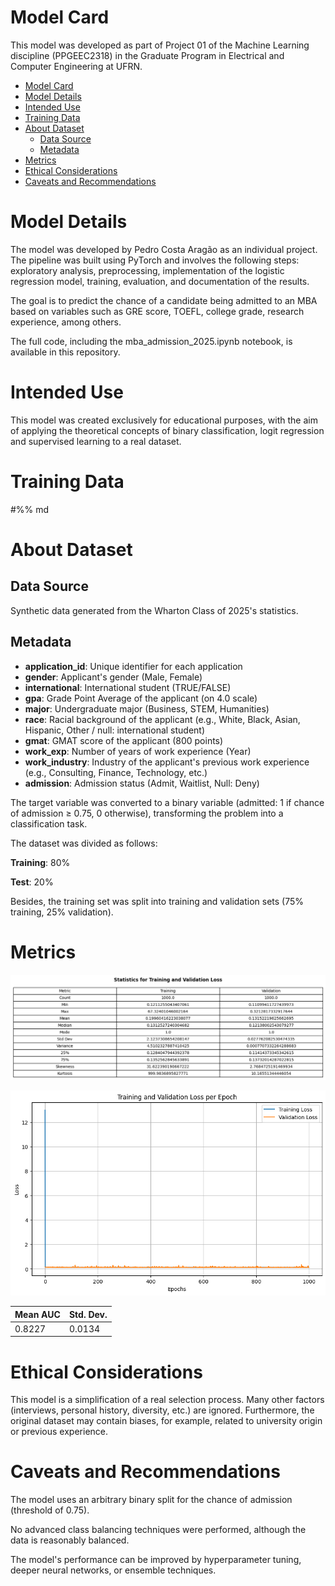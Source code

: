 # Model Card

This model was developed as part of Project 01 of the Machine Learning discipline (PPGEEC2318) in the Graduate Program in Electrical and Computer Engineering at UFRN.

<!-- TOC -->
* [Model Card](#model-card)
* [Model Details](#model-details)
* [Intended Use](#intended-use)
* [Training Data](#training-data)
* [About Dataset](#about-dataset)
  * [Data Source](#data-source)
  * [Metadata](#metadata)
* [Metrics](#metrics)
* [Ethical Considerations](#ethical-considerations)
* [Caveats and Recommendations](#caveats-and-recommendations)
<!-- TOC -->

# Model Details

The model was developed by Pedro Costa Aragão as an individual project. The pipeline was built using PyTorch and involves the following steps: exploratory analysis, preprocessing, implementation of the logistic regression model, training, evaluation, and documentation of the results.

The goal is to predict the chance of a candidate being admitted to an MBA based on variables such as GRE score, TOEFL, college grade, research experience, among others.

The full code, including the mba_admission_2025.ipynb notebook, is available in this repository.

# Intended Use

This model was created exclusively for educational purposes, with the aim of applying the theoretical concepts of binary classification, logit regression and supervised learning to a real dataset.

# Training Data

#%% md
# About Dataset

## Data Source

Synthetic data generated from the Wharton Class of 2025's statistics.

## Metadata

- **application_id**: Unique identifier for each application
- **gender**: Applicant's gender (Male, Female)
- **international**: International student (TRUE/FALSE)
- **gpa**: Grade Point Average of the applicant (on 4.0 scale)
- **major**: Undergraduate major (Business, STEM, Humanities)
- **race**: Racial background of the applicant (e.g., White, Black, Asian, Hispanic, Other / null: international student)
- **gmat**: GMAT score of the applicant (800 points)
- **work_exp**: Number of years of work experience (Year)
- **work_industry**: Industry of the applicant's previous work experience (e.g., Consulting, Finance, Technology, etc.)
- **admission**: Admission status (Admit, Waitlist, Null: Deny)


The target variable was converted to a binary variable (admitted: 1 if chance of admission ≥ 0.75, 0 otherwise), transforming the problem into a classification task.

The dataset was divided as follows:

**Training**: 80%

**Test**: 20%

Besides, the training set was split into training and validation sets (75% training, 25% validation).

# Metrics

![output.png](assets/output.png)

![loss.png](assets/loss.png)

| Mean AUC | Std. Dev. |
|----------|-----------|
|   0.8227 | 0.0134    |



# Ethical Considerations

This model is a simplification of a real selection process. Many other factors (interviews, personal history, diversity, etc.) are ignored. Furthermore, the original dataset may contain biases, for example, related to university origin or previous experience.

# Caveats and Recommendations

The model uses an arbitrary binary split for the chance of admission (threshold of 0.75).

No advanced class balancing techniques were performed, although the data is reasonably balanced.

The model's performance can be improved by hyperparameter tuning, deeper neural networks, or ensemble techniques.